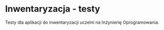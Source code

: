 # Inwentaryzacja - testy

Testy dla aplikacji do inwentaryzacji uczelni na Inżynierię Oprogramowania.

